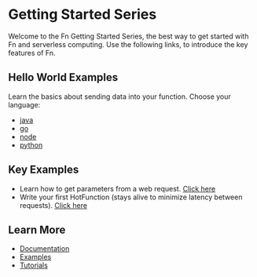 
# Getting Started Series

Welcome to the Fn Getting Started Series, the best way to get started with Fn and serverless computing. Use the following links, to introduce the key features of Fn.


## Hello World Examples

Learn the basics about sending data into your function. Choose your language:

* [java](hello/java)
* [go](hello/go)
* [node](hello/node)
* [python](hello/python)

## Key Examples

* Learn how to get parameters from a web request. [Click here](params)
* Write your first HotFunction (stays alive to minimize latency between requests). [Click here](../../docs/hot-functions.md)

## Learn More

* [Documentation](../../docs)
* [Examples](..)
* [Tutorials](https://github.com/fnproject/tutorials)
